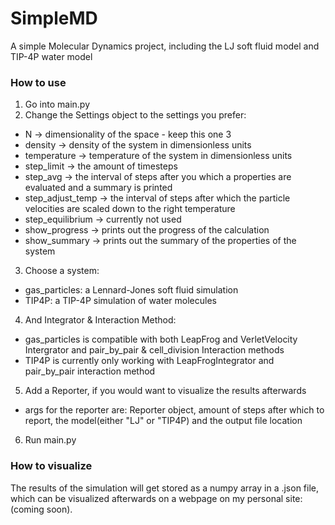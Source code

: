 # SimpleMD
A simple Molecular Dynamics project, including the LJ soft fluid model and TIP-4P water model

### How to use
1. Go into main.py
2. Change the Settings object to the settings you prefer:
  - N -> dimensionality of the space - keep this one 3
  - density -> density of the system in dimensionless units
  - temperature -> temperature of the system in dimensionless units
  - step_limit -> the amount of timesteps
  - step_avg -> the interval of steps after you which a properties are evaluated and a summary is printed
  - step_adjust_temp -> the interval of steps after which the particle velocities are scaled down to the right temperature
  - step_equilibrium -> currently not used
  - show_progress -> prints out the progress of the calculation
  - show_summary -> prints out the summary of the properties of the system
3. Choose a system:
  - gas_particles: a Lennard-Jones soft fluid simulation 
  - TIP4P: a TIP-4P simulation of water molecules
4. And Integrator & Interaction Method:
  - gas_particles is compatible with both LeapFrog and VerletVelocity Intergrator and pair_by_pair & cell_division Interaction methods
  - TIP4P is currently only working with LeapFrogIntegrator and pair_by_pair interaction method
5. Add a Reporter, if you would want to visualize the results afterwards
  - args for the reporter are: Reporter object, amount of steps after which to report, the model(either "LJ" or "TIP4P) and the output file location
6. Run main.py

### How to visualize
The results of the simulation will get stored as a numpy array in a .json file, which can be visualized afterwards on a webpage on my personal site: (coming soon).
